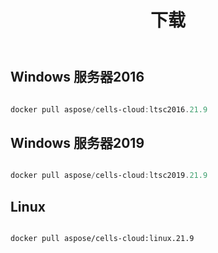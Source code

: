 ﻿---
title: 下载
second_title: Aspose.Cells Cloud Documen
type: docs
url: /zh/docker/downloads/
description: 下载 Aspose.Cells 云 Docker 镜像
weight: 30
---
## Windows 服务器2016 ##

```powershell

docker pull aspose/cells-cloud:ltsc2016.21.9

```

##  Windows 服务器2019 ##

```powershell

docker pull aspose/cells-cloud:ltsc2019.21.9

```


##  Linux ##

```sh

docker pull aspose/cells-cloud:linux.21.9

```